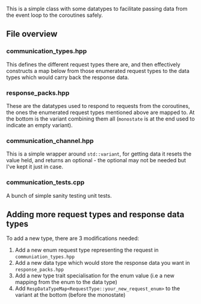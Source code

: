 This is a simple class with some datatypes to facilitate passing data from the event loop to the coroutines safely.

## File overview

### communication_types.hpp
This defines the different request types there are, and then effectively constructs a map below from those enumerated request types to the data types which would carry back the response data.

### response_packs.hpp
These are the datatypes used to respond to requests from the coroutines, the ones the enumerated request types mentioned above are mapped to.
At the bottom is the variant combining them all (`monostate` is at the end used to indicate an empty variant).

### communication_channel.hpp
This is a simple wrapper around `std::variant`, for getting data it resets the value held, and returns an optional - the optional may not be needed but I've kept it just in case.

### communication_tests.cpp
A bunch of simple sanity testing unit tests.

## Adding more request types and response data types
To add a new type, there are 3 modifications needed:
1. Add a new enum request type representing the request in `communiation_types.hpp`
2. Add a new data type which would store the response data you want in `response_packs.hpp`
3. Add a new type trait specialisation for the enum value (i.e a new mapping from the enum to the data type)
4. Add `RespDataTypeMap<RequestType::your_new_request_enum>` to the variant at the bottom (before the monostate)
